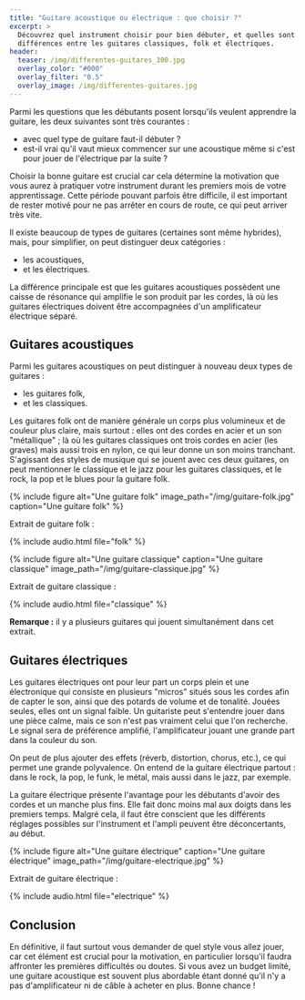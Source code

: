 ```yaml
---
title: "Guitare acoustique ou électrique : que choisir ?"
excerpt: >
  Découvrez quel instrument choisir pour bien débuter, et quelles sont les
  différences entre les guitares classiques, folk et électriques.
header:
  teaser: /img/differentes-guitares_300.jpg
  overlay_color: "#000"
  overlay_filter: "0.5"
  overlay_image: /img/differentes-guitares.jpg
---
```


Parmi les questions que les débutants posent lorsqu'ils veulent apprendre la 
guitare, les deux suivantes sont très courantes :

- avec quel type de guitare faut-il débuter ?
- est-il vrai qu'il vaut mieux commencer sur une acoustique même si c'est pour 
jouer de l'électrique par la suite ?

Choisir la bonne guitare est crucial car cela détermine la motivation que vous 
aurez à pratiquer votre instrument durant les premiers mois de votre 
apprentissage. Cette période pouvant parfois être difficile, il est important 
de rester motivé pour ne pas arrêter en cours de route, ce qui peut arriver 
très vite.

Il existe beaucoup de types de guitares (certaines sont même hybrides), mais, 
pour simplifier, on peut distinguer deux catégories :

- les acoustiques,
- et les électriques.

La différence principale est que les guitares acoustiques possèdent une caisse 
de résonance qui amplifie le son produit par les cordes, là où les guitares 
électriques doivent être accompagnées d'un amplificateur électrique séparé.

## Guitares acoustiques

Parmi les guitares acoustiques on peut distinguer à nouveau deux types de 
guitares :

- les guitares folk,
- et les classiques.

Les guitares folk ont de manière générale un corps plus volumineux et de 
couleur plus claire, mais surtout : elles ont des cordes en acier et un son 
"métallique" ; là où les guitares classiques ont trois cordes en acier (les 
graves) mais aussi trois en nylon, ce qui leur donne un son moins tranchant. 
S'agissant des styles de musique qui se jouent avec ces deux guitares, on peut 
mentionner le classique et le jazz pour les guitares classiques, et le rock, la 
pop et le blues pour la guitare folk.

{% include figure alt="Une guitare folk" image_path="/img/guitare-folk.jpg"
caption="Une guitare folk" %}

Extrait de guitare folk :

{% include audio.html file="folk" %}

{% include figure alt="Une guitare classique" caption="Une guitare classique"
image_path="/img/guitare-classique.jpg" %}

Extrait de guitare classique :

{% include audio.html file="classique" %}

**Remarque :** il y a plusieurs guitares qui jouent simultanément dans cet 
extrait.

## Guitares électriques

Les guitares électriques ont pour leur part un corps plein et une électronique 
qui consiste en plusieurs "micros" situés sous les cordes afin de capter le 
son, ainsi que des potards de volume et de tonalité. Jouées seules, elles ont 
un signal faible. Un guitariste peut s'entendre jouer dans une pièce calme, 
mais ce son n'est pas vraiment celui que l'on recherche. Le signal sera de 
préférence amplifié, l'amplificateur jouant une grande part dans la couleur du 
son.

On peut de plus ajouter des effets (réverb, distortion, chorus, etc.), ce qui 
permet une grande polyvalence. On entend de la guitare électrique partout : 
dans le rock, la pop, le funk, le métal, mais aussi dans le jazz, par exemple.

La guitare électrique présente l'avantage pour les débutants d'avoir des cordes 
et un manche plus fins. Elle fait donc moins mal aux doigts dans les premiers 
temps. Malgré cela, il faut être conscient que les différents réglages 
possibles sur l'instrument et l'ampli peuvent être déconcertants, au début.

{% include figure alt="Une guitare électrique" caption="Une guitare électrique"
image_path="/img/guitare-electrique.jpg" %}

Extrait de guitare électrique :

{% include audio.html file="electrique" %}

## Conclusion

En définitive, il faut surtout vous demander de quel style vous allez jouer, 
car cet élément est crucial pour la motivation, en particulier lorsqu'il faudra 
affronter les premières difficultés ou doutes. Si vous avez un budget limité, 
une guitare acoustique est souvent plus abordable étant donné qu'il n'y a pas 
d'amplificateur ni de câble à acheter en plus. Bonne chance !
